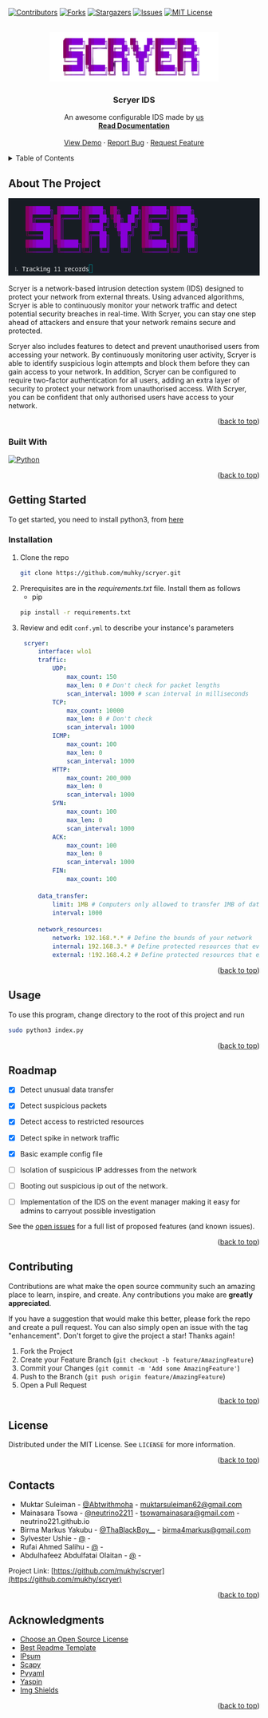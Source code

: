 <!-- Improved compatibility of back to top link: See: https://github.com/othneildrew/Best-README-Template/pull/73 -->
<a name="readme-top"></a>
<!--
*** Thanks for checking out the Best-README-Template. If you have a suggestion
*** that would make this better, please fork the repo and create a pull request
*** or simply open an issue with the tag "enhancement".
*** Don't forget to give the project a star!
*** Thanks again! Now go create something AMAZING! :D
-->



<!-- PROJECT SHIELDS -->
<!--
*** I'm using markdown "reference style" links for readability.
*** Reference links are enclosed in brackets [ ] instead of parentheses ( ).
*** See the bottom of this document for the declaration of the reference variables
*** for contributors-url, forks-url, etc. This is an optional, concise syntax you may use.
*** https://www.markdownguide.org/basic-syntax/#reference-style-links
-->
[![Contributors][contributors-shield]][contributors-url]
[![Forks][forks-shield]][forks-url]
[![Stargazers][stars-shield]][stars-url]
[![Issues][issues-shield]][issues-url]
[![MIT License][license-shield]][license-url]



<!-- PROJECT LOGO -->
<br />
<div align="center">
  <a href="https://github.com/mukhy/scryer">
    <img src="images/logo.png" alt="Logo" height="100">
  </a>

  <h3 align="center">Scryer IDS</h3>

  <p align="center">
    An awesome configurable IDS made by <a href="#contacts">us</a>
    <br />
    <a href="https://docs.google.com/document/d/1wF2qryPLDN5uwAlxvbAIxNTm62B8KeLeW5EXssNi-fE/edit?usp=sharing"><strong>Read Documentation</strong></a>
    <br />
    <br />
    <a href="https://github.com/mukhy/scryer">View Demo</a>
    ·
    <a href="https://github.com/mukhy/scryer/issues">Report Bug</a>
    ·
    <a href="https://github.com/mukhy/scryer/issues">Request Feature</a>
  </p>
</div>



<!-- TABLE OF CONTENTS -->
<details>
  <summary>Table of Contents</summary>
  <ol>
    <li>
      <a href="#about-the-project">About The Project</a>
      <ul>
        <li><a href="#built-with">Built With</a></li>
      </ul>
    </li>
    <li>
      <a href="#getting-started">Getting Started</a>
      <ul>
        <li><a href="#prerequisites">Prerequisites</a></li>
        <li><a href="#installation">Installation</a></li>
      </ul>
    </li>
    <li><a href="#usage">Usage</a></li>
    <li><a href="#roadmap">Roadmap</a></li>
    <li><a href="#contributing">Contributing</a></li>
    <li><a href="#license">License</a></li>
    <li><a href="#contact">Contact</a></li>
    <li><a href="#acknowledgments">Acknowledgments</a></li>
  </ol>
</details>



<!-- ABOUT THE PROJECT -->
## About The Project

[![Product Name Screen Shot][product-screenshot]](https://github.com/muhky/scryer)

Scryer is a network-based intrusion detection system (IDS) designed to protect your network from external threats. Using advanced algorithms, Scryer is able to continuously monitor your network traffic and detect potential security breaches in real-time. With Scryer, you can stay one step ahead of attackers and ensure that your network remains secure and protected.

Scryer also includes features to detect and prevent unauthorised users from accessing your network. By continuously monitoring user activity, Scryer is able to identify suspicious login attempts and block them before they can gain access to your network. In addition, Scryer can be configured to require two-factor authentication for all users, adding an extra layer of security to protect your network from unauthorised access. With Scryer, you can be confident that only authorised users have access to your network.


<p align="right">(<a href="#readme-top">back to top</a>)</p>



### Built With

[![Python][Python.logo]][Python.url]

<p align="right">(<a href="#readme-top">back to top</a>)</p>



<!-- GETTING STARTED -->
## Getting Started

To get started, you need to install python3, from [here](Python.url)

### Installation

1. Clone the repo
   ```sh
   git clone https://github.com/muhky/scryer.git
   ```
2. Prerequisites are in the _requirements.txt_ file. Install them as follows
    * pip
    ```sh
    pip install -r requirements.txt
    ```
3. Review and edit `conf.yml` to describe your instance's parameters
   ```yml
    scryer:
        interface: wlo1
        traffic:
            UDP:
                max_count: 150
                max_len: 0 # Don't check for packet lengths
                scan_interval: 1000 # scan interval in milliseconds
            TCP:
                max_count: 10000
                max_len: 0 # Don't check
                scan_interval: 1000
            ICMP:
                max_count: 100
                max_len: 0
                scan_interval: 1000
            HTTP:
                max_count: 200_000
                max_len: 0
                scan_interval: 1000
            SYN:
                max_count: 100
                max_len: 0
                scan_interval: 1000
            ACK:
                max_count: 100
                max_len: 0
                scan_interval: 1000
            FIN:
                max_count: 100

        data_transfer:
            limit: 1MB # Computers only allowed to transfer 1MB of data a second
            interval: 1000

        network_resources:
            network: 192.168.*.* # Define the bounds of your network
            internal: 192.168.3.* # Define protected resources that even internal computers can't access
            external: !192.168.4.2 # Define protected resources that external computers can't access
   ```

<p align="right">(<a href="#readme-top">back to top</a>)</p>



<!-- USAGE EXAMPLES -->
## Usage

To use this program, change directory to the root of this project and run

```sh
sudo python3 index.py
```
<p align="right">(<a href="#readme-top">back to top</a>)</p>



<!-- ROADMAP -->
## Roadmap

- [x] Detect unusual data transfer
- [x] Detect suspicious packets
- [x] Detect access to restricted resources
- [X] Detect spike in network traffic
- [X] Basic example config file
- [ ] Isolation of suspicious IP addresses from the network 
- [ ] Booting out suspicious ip out of the network.
- [ ] Implementation of the IDS on the event manager making it easy for admins to carryout possible investigation


See the [open issues](https://github.com/othneildrew/Best-README-Template/issues) for a full list of proposed features (and known issues).

<p align="right">(<a href="#readme-top">back to top</a>)</p>



<!-- CONTRIBUTING -->
## Contributing

Contributions are what make the open source community such an amazing place to learn, inspire, and create. Any contributions you make are **greatly appreciated**.

If you have a suggestion that would make this better, please fork the repo and create a pull request. You can also simply open an issue with the tag "enhancement".
Don't forget to give the project a star! Thanks again!

1. Fork the Project
2. Create your Feature Branch (`git checkout -b feature/AmazingFeature`)
3. Commit your Changes (`git commit -m 'Add some AmazingFeature'`)
4. Push to the Branch (`git push origin feature/AmazingFeature`)
5. Open a Pull Request

<p align="right">(<a href="#readme-top">back to top</a>)</p>



<!-- LICENSE -->
## License

Distributed under the MIT License. See `LICENSE` for more information.

<p align="right">(<a href="#readme-top">back to top</a>)</p>



<!-- CONTACT -->
## Contacts

- Muktar Suleiman - [@Abtwithmoha](https://twitter.com/Abtwithmoha) - muktarsuleiman62@gmail.com 
- Mainasara Tsowa - [@neutrino2211](https://twitter.com/neutrino221) - tsowamainasara@gmail.com - neutrino221.github.io
- Birma Markus Yakubu - [@ThaBlackBoy__](https://twitter.com/ThaBlackBoy__) - birma4markus@gmail.com
- Sylvester Ushie - [@]() - 
- Rufai Ahmed Salihu - [@]() - 
- Abdulhafeez Abdulfatai Olaitan - [@]() - 


Project Link: [https://github.com/mukhy/scryer](https://github.com/mukhy/scryer)

<p align="right">(<a href="#readme-top">back to top</a>)</p>



<!-- ACKNOWLEDGMENTS -->
## Acknowledgments

* [Choose an Open Source License](https://choosealicense.com)
* [Best Readme Template](https://github.com/othneildrew/Best-README-Template)
* [IPsum](https://github.com/stamparm/ipsum)
* [Scapy](https://github.com/secdev/scapy)
* [Pyyaml](https://github.com/yaml/pyyaml)
* [Yaspin](https://github.com/pavdmyt/yaspin)
* [Img Shields](https://shields.io)

<p align="right">(<a href="#readme-top">back to top</a>)</p>



<!-- MARKDOWN LINKS & IMAGES -->
<!-- https://www.markdownguide.org/basic-syntax/#reference-style-links -->
[contributors-shield]: https://img.shields.io/github/contributors/muhky/scryer?style=for-the-badge
[contributors-url]: https://github.com/muhky/scryer/graphs/contributors
[forks-shield]: https://img.shields.io/github/forks/muhky/scryer?style=for-the-badge
[forks-url]: https://github.com/muhky/scryer/network/members
[stars-shield]: https://img.shields.io/github/stars/muhky/scryer?style=for-the-badge
[stars-url]: https://github.com/muhky/scryer/stargazers
[issues-shield]: https://img.shields.io/github/issues/muhky/scryer?style=for-the-badge
[issues-url]: https://github.com/muhky/scryer/issues
[license-shield]: https://img.shields.io/github/license/muhky/scryer?style=for-the-badge
[license-url]: https://github.com/muhky/scryer/blob/master/LICENSE.txt
[product-screenshot]: images/app.png
[Next.js]: https://img.shields.io/badge/next.js-000000?style=for-the-badge&logo=nextdotjs&logoColor=white
[Next-url]: https://nextjs.org/
[React.js]: https://img.shields.io/badge/React-20232A?style=for-the-badge&logo=react&logoColor=61DAFB
[React-url]: https://reactjs.org/
[Vue.js]: https://img.shields.io/badge/Vue.js-35495E?style=for-the-badge&logo=vuedotjs&logoColor=4FC08D
[Vue-url]: https://vuejs.org/
[Angular.io]: https://img.shields.io/badge/Angular-DD0031?style=for-the-badge&logo=angular&logoColor=white
[Angular-url]: https://angular.io/
[Svelte.dev]: https://img.shields.io/badge/Svelte-4A4A55?style=for-the-badge&logo=svelte&logoColor=FF3E00
[Svelte-url]: https://svelte.dev/
[Laravel.com]: https://img.shields.io/badge/Laravel-FF2D20?style=for-the-badge&logo=laravel&logoColor=white
[Laravel-url]: https://laravel.com
[Bootstrap.com]: https://img.shields.io/badge/Bootstrap-563D7C?style=for-the-badge&logo=bootstrap&logoColor=white
[Bootstrap-url]: https://getbootstrap.com
[JQuery.com]: https://img.shields.io/badge/jQuery-0769AD?style=for-the-badge&logo=jquery&logoColor=white
[JQuery-url]: https://jquery.com 
[Python.logo]: https://www.python.org/static/community_logos/python-logo-generic.svg
[Python.url]: https://www.python.org/